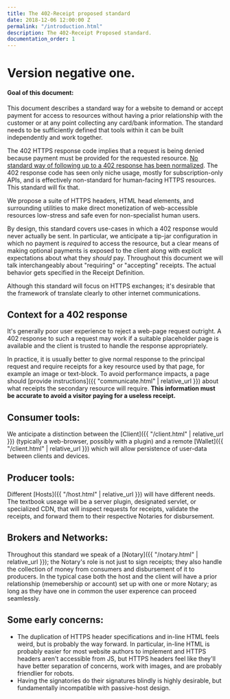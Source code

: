 ```yaml
---
title: The 402-Receipt proposed standard
date: 2018-12-06 12:00:00 Z
permalink: "/introduction.html"
description: The 402-Receipt Proposed standard.
documentation_order: 1
---
```


# Version negative one.
#### Goal of this document:
This document describes a standard way for a website to demand or accept payment for access to resources without having a prior relationship with the customer or at any point collecting any card/bank information. The standard needs to be sufficiently defined that tools within it can be built independently and work together. 

The 402 HTTPS response code implies that a request is being denied because payment must be provided for the requested resource. [No standard way of following up to a 402 response has been normalized](https://en.wikipedia.org/wiki/List_of_HTTP_status_codes#402). The 402 response code has seen only niche usage, mostly for subscription-only APIs, and is effectively non-standard for human-facing HTTPS resources. This standard will fix that.

We propose a suite of HTTPS headers, HTML head elements, and surrounding utilities to make direct monetization of web-accessible resources low-stress and safe even for non-specialist human users.

By design, this standard covers use-cases in which a 402 response would never actually be sent. In particular, we anticipate a tip-jar configuration in which no payment is _required_ to access the resource, but a clear means of making optional payments is exposed to the client along with explicit expectations about what they _should_ pay. Throughout this document we will talk interchangeably about "requiring" or "accepting" receipts. The actual behavior gets specified in the Receipt Definition.

Although this standard will focus on HTTPS exchanges; it's desirable that the framework of translate clearly to other internet communications. 

## Context for a 402 response
It's generally poor user experience to reject a web-page request outright. A 402 response to such a request may work if a suitable placeholder page is available and the client is trusted to handle the response appropriately.

In practice, it is usually better to give  normal response to the principal request and require receipts for a key resource used by that page, for example an image or text-block. To avoid performance impacts, a page should [provide instructions]({{ "communicate.html" | relative_url }}) about what receipts the secondary resource will require. **This information must be accurate to avoid a visitor paying for a useless receipt.**

## Consumer tools:
We anticipate a distinction between the [Client]({{ "/client.html" | relative_url }}) (typically a web-browser, possibly with a plugin) and a remote [Wallet]({{ "/client.html" | relative_url }}) which will allow persistence of user-data between clients and devices.

## Producer tools:
Different [Hosts]({{ "/host.html" | relative_url }}) will have different needs. The textbook useage will be a server plugin, designated servlet, or specialized CDN, that will inspect requests for receipts, validate the receipts, and forward them to their respective Notaries for disbursement. 

## Brokers and Networks:
Throughout this standard we speak of a [Notary]({{ "/notary.html" | relative_url }}); the Notary's role is not just to sign receipts; they also handle the collection of money from consumers and disbursement of it to producers. In the typical case both the host and the client will have a prior relationship (memebership or account) set up with one or more Notary; as long as they have one in common the user experence can proceed seamlessly.

## Some early concerns:
- The duplication of HTTPS header specifications and in-line HTML feels weird, but is probably the way forward. In particular, in-line HTML is probably easier for most website authors to implement and HTTPS headers aren't accessible from JS, but HTTPS headers feel like they'll have better separation of concerns, work with images, and are probably friendlier for robots.
- Having the signatories do their signatures blindly is highly desirable, but fundamentally incompatible with passive-host design. 

